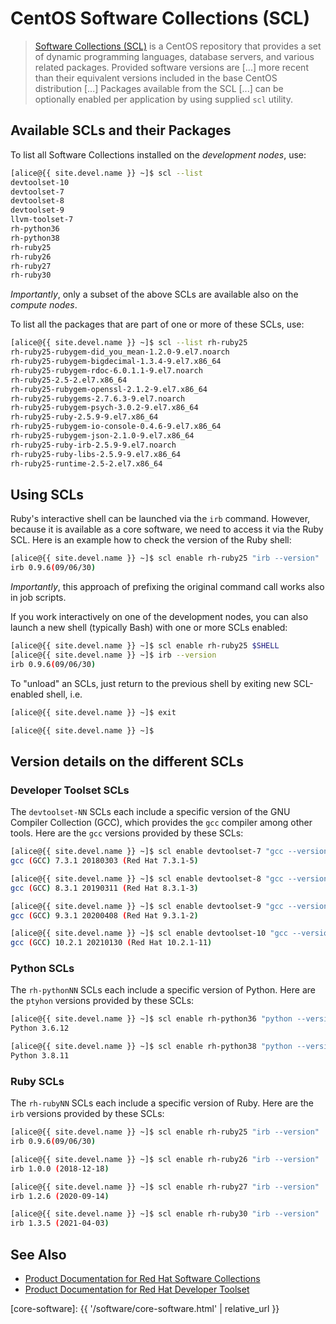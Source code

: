 # CentOS Software Collections (SCL)

> [Software Collections (SCL)](https://en.wikipedia.org/wiki/CentOS#Add-ons_releases) is a CentOS repository that provides a set of dynamic programming languages, database servers, and various related packages. Provided software versions are [...] more recent than their equivalent versions included in the base CentOS distribution [...]  Packages available from the SCL [...] can be optionally enabled per application by using supplied `scl` utility.


## Available SCLs and their Packages

To list all Software Collections installed on the _development nodes_, use:

<!-- code-block label="list" -->
```sh
[alice@{{ site.devel.name }} ~]$ scl --list
devtoolset-10
devtoolset-7
devtoolset-8
devtoolset-9
llvm-toolset-7
rh-python36
rh-python38
rh-ruby25
rh-ruby26
rh-ruby27
rh-ruby30
```

_Importantly_, only a subset of the above SCLs are available also on the _compute nodes_.


To list all the packages that are part of one or more of these SCLs, use:

<!-- code-block label="list-one" -->
```sh
[alice@{{ site.devel.name }} ~]$ scl --list rh-ruby25
rh-ruby25-rubygem-did_you_mean-1.2.0-9.el7.noarch
rh-ruby25-rubygem-bigdecimal-1.3.4-9.el7.x86_64
rh-ruby25-rubygem-rdoc-6.0.1.1-9.el7.noarch
rh-ruby25-2.5-2.el7.x86_64
rh-ruby25-rubygem-openssl-2.1.2-9.el7.x86_64
rh-ruby25-rubygems-2.7.6.3-9.el7.noarch
rh-ruby25-rubygem-psych-3.0.2-9.el7.x86_64
rh-ruby25-ruby-2.5.9-9.el7.x86_64
rh-ruby25-rubygem-io-console-0.4.6-9.el7.x86_64
rh-ruby25-rubygem-json-2.1.0-9.el7.x86_64
rh-ruby25-ruby-irb-2.5.9-9.el7.noarch
rh-ruby25-ruby-libs-2.5.9-9.el7.x86_64
rh-ruby25-runtime-2.5-2.el7.x86_64
```


## Using SCLs

Ruby's interactive shell can be launched via the `irb` command.  However, because it is available as a core software, we need to access it via the Ruby SCL.  Here is an example how to check the version of the Ruby shell:

<!-- code-block label="ruby-ex-1" -->
```sh
[alice@{{ site.devel.name }} ~]$ scl enable rh-ruby25 "irb --version"
irb 0.9.6(09/06/30)
```

_Importantly_, this approach of prefixing the original command call works also in job scripts.


If you work interactively on one of the development nodes, you can also launch a new shell (typically Bash) with one or more SCLs enabled:

<!-- code-block label="ruby-ex-2" -->
```sh
[alice@{{ site.devel.name }} ~]$ scl enable rh-ruby25 $SHELL
[alice@{{ site.devel.name }} ~]$ irb --version
irb 0.9.6(09/06/30)
```

To "unload" an SCLs, just return to the previous shell by exiting new SCL-enabled shell, i.e.

```sh
[alice@{{ site.devel.name }} ~]$ exit

[alice@{{ site.devel.name }} ~]$ 
```


## Version details on the different SCLs

### Developer Toolset SCLs

The `devtoolset-NN` SCLs each include a specific version of the GNU Compiler Collection (GCC), which provides the `gcc` compiler among other tools.  Here are the `gcc` versions provided by these SCLs:

```sh
[alice@{{ site.devel.name }} ~]$ scl enable devtoolset-7 "gcc --version | head -1"
gcc (GCC) 7.3.1 20180303 (Red Hat 7.3.1-5)

[alice@{{ site.devel.name }} ~]$ scl enable devtoolset-8 "gcc --version | head -1"
gcc (GCC) 8.3.1 20190311 (Red Hat 8.3.1-3)

[alice@{{ site.devel.name }} ~]$ scl enable devtoolset-9 "gcc --version | head -1"
gcc (GCC) 9.3.1 20200408 (Red Hat 9.3.1-2)

[alice@{{ site.devel.name }} ~]$ scl enable devtoolset-10 "gcc --version | head -1"
gcc (GCC) 10.2.1 20210130 (Red Hat 10.2.1-11)
```


### Python SCLs

The `rh-pythonNN` SCLs each include a specific version of Python.  Here are the `ptyhon` versions provided by these SCLs:

```sh
[alice@{{ site.devel.name }} ~]$ scl enable rh-python36 "python --version"
Python 3.6.12

[alice@{{ site.devel.name }} ~]$ scl enable rh-python38 "python --version"
Python 3.8.11
```


### Ruby SCLs

The `rh-rubyNN` SCLs each include a specific version of Ruby.  Here are the `irb` versions provided by these SCLs:

```sh
[alice@{{ site.devel.name }} ~]$ scl enable rh-ruby25 "irb --version"
irb 0.9.6(09/06/30)

[alice@{{ site.devel.name }} ~]$ scl enable rh-ruby26 "irb --version"
irb 1.0.0 (2018-12-18)

[alice@{{ site.devel.name }} ~]$ scl enable rh-ruby27 "irb --version"
irb 1.2.6 (2020-09-14)

[alice@{{ site.devel.name }} ~]$ scl enable rh-ruby30 "irb --version"
irb 1.3.5 (2021-04-03)
```


## See Also

* [Product Documentation for Red Hat Software Collections](https://access.redhat.com/documentation/en-us/red_hat_software_collections/)
* [Product Documentation for Red Hat Developer Toolset](https://access.redhat.com/documentation/en-us/red_hat_developer_toolset/)


[core-software]: {{ '/software/core-software.html' | relative_url }}
